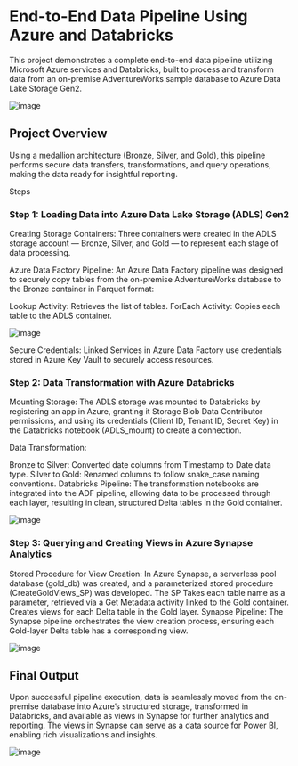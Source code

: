 # End-to-End Data Pipeline Using Azure and Databricks
This project demonstrates a complete end-to-end data pipeline utilizing Microsoft Azure services and Databricks, built to process and transform data from an on-premise AdventureWorks sample database to Azure Data Lake Storage Gen2.

![image](https://github.com/user-attachments/assets/9f9f1cf9-d8b4-4666-8d2d-047ca0f6304d)


## Project Overview
Using a medallion architecture (Bronze, Silver, and Gold), this pipeline performs secure data transfers, transformations, and query operations, making the data ready for insightful reporting.

Steps
### Step 1: Loading Data into Azure Data Lake Storage (ADLS) Gen2
Creating Storage Containers: Three containers were created in the ADLS storage account — Bronze, Silver, and Gold — to represent each stage of data processing.

Azure Data Factory Pipeline: An Azure Data Factory pipeline was designed to securely copy tables from the on-premise AdventureWorks database to the Bronze container in Parquet format:

Lookup Activity: Retrieves the list of tables.
ForEach Activity: Copies each table to the ADLS container.

![image](https://github.com/user-attachments/assets/303e855e-5c66-4da6-a8e7-7746f80eb1e6)

Secure Credentials: Linked Services in Azure Data Factory use credentials stored in Azure Key Vault to securely access resources.

### Step 2: Data Transformation with Azure Databricks
Mounting Storage: The ADLS storage was mounted to Databricks by registering an app in Azure, granting it Storage Blob Data Contributor permissions, and using its credentials (Client ID, Tenant ID, Secret Key) in the Databricks notebook (ADLS_mount) to create a connection.

Data Transformation:

Bronze to Silver: Converted date columns from Timestamp to Date data type.
Silver to Gold: Renamed columns to follow snake_case naming conventions.
Databricks Pipeline: The transformation notebooks are integrated into the ADF pipeline, allowing data to be processed through each layer, resulting in clean, structured Delta tables in the Gold container.

![image](https://github.com/user-attachments/assets/22a19f85-fc19-4e64-b199-5a9779dfbfb7)

### Step 3: Querying and Creating Views in Azure Synapse Analytics
Stored Procedure for View Creation: In Azure Synapse, a serverless pool database (gold_db) was created, and a parameterized stored procedure (CreateGoldViews_SP) was developed.
The SP Takes each table name as a parameter, retrieved via a Get Metadata activity linked to the Gold container.
Creates views for each Delta table in the Gold layer.
Synapse Pipeline: The Synapse pipeline orchestrates the view creation process, ensuring each Gold-layer Delta table has a corresponding view.

![image](https://github.com/user-attachments/assets/3b46e395-3994-441e-949d-e4a95696c27b)

## Final Output
Upon successful pipeline execution, data is seamlessly moved from the on-premise database into Azure’s structured storage, transformed in Databricks, and available as views in Synapse for further analytics and reporting. The views in Synapse can serve as a data source for Power BI, enabling rich visualizations and insights.

![image](https://github.com/user-attachments/assets/80e17896-f3ea-44e8-8ed2-380d9c4b7bc1)




